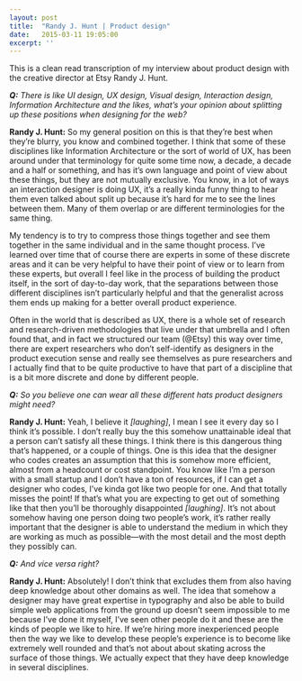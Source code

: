 ```yaml
---
layout: post
title:  "Randy J. Hunt | Product design"
date:   2015-03-11 19:05:00
excerpt: ''
---
```

This is a clean read transcription of my interview about product design with the creative director at Etsy Randy J. Hunt.

***Q:** There is like UI design, UX design, Visual design, Interaction design, Information Architecture and the likes, what’s your opinion about splitting up these positions when designing for the web?*

**Randy J. Hunt:** So my general position on this is that they’re best when they’re blurry, you know and combined together. I think that some of these disciplines like Information Architecture or the sort of world of UX, has been around under that terminology for quite some time now, a decade, a decade and a half or something, and has it’s own language and point of view about these things, but they are not mutually exclusive. You know, in a lot of ways an interaction designer is doing UX, it’s a really kinda funny thing to hear them even talked about split up because it’s hard for me to see the lines between them. Many of them overlap or are different terminologies for the same thing.

My tendency is to try to compress those things together and see them together in the same individual and in the same thought process. I’ve learned over time that of course there are experts in some of these discrete areas and it can be very helpful to have their point of view or to learn from these experts, but overall I feel like in the process of building the product itself, in the sort of day-to-day work, that the separations between those different disciplines isn’t particularly helpful and that the generalist across them ends up making for a better overall product experience. 

Often in the world that is described as UX, there is a whole set of research and research-driven methodologies that live under that umbrella and I often found that, and in fact we structured our team (@Etsy) this way over time, there are expert researchers who don’t self-identify as designers in the product execution sense and really see themselves as pure researchers and I actually find that to be quite productive to have that part of a discipline that is a bit more discrete and done by different people. 

***Q:** So you believe one can wear all these different hats product designers might need?*

**Randy J. Hunt:** Yeah, I believe it *[laughing]*, I mean I see it every day so I think it’s possible. I don’t really buy the this somehow unattainable ideal that a person can’t satisfy all these things. I think there is this dangerous thing that’s happened, or a couple of things. One is this idea that the designer who codes creates an assumption that this is somehow more efficient, almost from a headcount or cost standpoint. You know like I’m a person with a small startup and I don’t have a ton of resources, if I can get a designer who codes, I’ve kinda got like two people for one. And that totally misses the point! If that’s what you are expecting to get out of something like that then you’ll be thoroughly disappointed *[laughing]*. It’s not about somehow having one person doing two people’s work, it’s rather really important that the designer is able to understand the medium in which they are working as much as possible—with the most detail and the most depth they possibly can.

***Q:** And vice versa right?*

**Randy J. Hunt:** Absolutely! I don’t think that excludes them from also having deep knowledge about other domains as well. The idea that somehow a designer may have great expertise in typography and also be able to build simple web applications from the ground up doesn’t seem impossible to me because I’ve done it myself, I’ve seen other people do it and these are the kinds of people we like to hire. If we’re hiring more inexperienced people then the way we like to develop these people’s experience is to become like extremely well rounded and that’s not about about skating across the surface of those things. We actually expect that they have deep knowledge in several disciplines. 


